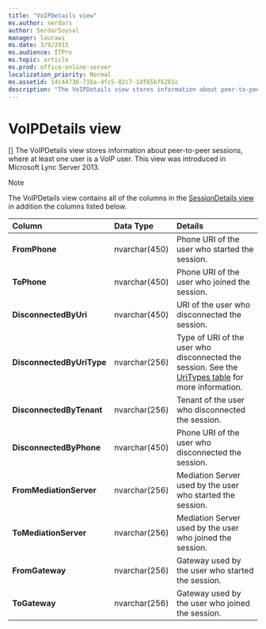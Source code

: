 ```yaml
---
title: "VoIPDetails view"
ms.author: serdars
author: SerdarSoysal
manager: laurawi
ms.date: 3/9/2015
ms.audience: ITPro
ms.topic: article
ms.prod: office-online-server
localization_priority: Normal
ms.assetid: 14c44736-71ba-4fc5-82c7-1df65bf6261c
description: "The VoIPDetails view stores information about peer-to-peer sessions, where at least one user is a VoIP user. This view was introduced in Microsoft Lync Server 2013."
---
```


# VoIPDetails view
[]
The VoIPDetails view stores information about peer-to-peer sessions, where at least one user is a VoIP user. This view was introduced in Microsoft Lync Server 2013.
  
> [!NOTE]
> The VoIPDetails view contains all of the columns in the [SessionDetails view](sessiondetails-0.md) in addition the columns listed below.
  
|**Column**|**Data Type**|**Details**|
|:-----|:-----|:-----|
|**FromPhone** <br/> |nvarchar(450)  <br/> |Phone URI of the user who started the session.  <br/> |
|**ToPhone** <br/> |nvarchar(450)  <br/> |Phone URI of the user who joined the session.  <br/> |
|**DisconnectedByUri** <br/> |nvarchar(450)  <br/> |URI of the user who disconnected the session.  <br/> |
|**DisconnectedByUriType** <br/> |nvarchar(256)  <br/> |Type of URI of the user who disconnected the session. See the [UriTypes table](uritypes.md) for more information. <br/> |
|**DisconnectedByTenant** <br/> |nvarchar(256)  <br/> |Tenant of the user who disconnected the session.  <br/> |
|**DisconnectedByPhone** <br/> |nvarchar(450)  <br/> |Phone URI of the user who disconnected the session.  <br/> |
|**FromMediationServer** <br/> |nvarchar(256)  <br/> |Mediation Server used by the user who started the session.  <br/> |
|**ToMediationServer** <br/> |nvarchar(256)  <br/> |Mediation Server used by the user who joined the session.  <br/> |
|**FromGateway** <br/> |nvarchar(256)  <br/> |Gateway used by the user who started the session.  <br/> |
|**ToGateway** <br/> |nvarchar(256)  <br/> |Gateway used by the user who joined the session.  <br/> |
   

